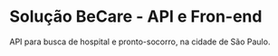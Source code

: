 # Solução BeCare - API e Fron-end


API para busca de hospital e pronto-socorro, na cidade de São Paulo.
